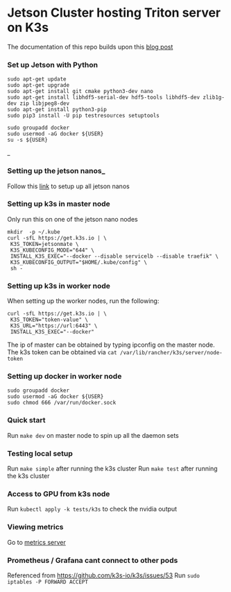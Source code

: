 # Jetson Cluster hosting Triton server on K3s

The documentation of this repo builds upon this [blog post](https://thenewstack.io/tutorial-edge-ai-with-triton-inference-server-kubernetes-jetson-mate/)

### Set up Jetson with Python

```
sudo apt-get update
sudo apt-get upgrade
sudo apt-get install git cmake python3-dev nano
sudo apt-get install libhdf5-serial-dev hdf5-tools libhdf5-dev zlib1g-dev zip libjpeg8-dev
sudo apt-get install python3-pip
sudo pip3 install -U pip testresources setuptools

sudo groupadd docker
sudo usermod -aG docker ${USER}
su -s ${USER}
```

\_

### Setting up the jetson nanos\_

Follow this [link](https://gilberttanner.com/blog/jetson-nano-getting-started/) to setup up all jetson nanos

### Setting up k3s in master node

Only run this on one of the jetson nano nodes

```
mkdir  -p ~/.kube
curl -sfL https://get.k3s.io | \
 K3S_TOKEN=jetsonmate \
 K3S_KUBECONFIG_MODE="644" \
 INSTALL_K3S_EXEC="--docker --disable servicelb --disable traefik" \
 K3S_KUBECONFIG_OUTPUT="$HOME/.kube/config" \
 sh -
```

### Setting up k3s in worker node

When setting up the worker nodes, run the following:

```
curl -sfL https://get.k3s.io | \
 K3S_TOKEN="token-value" \
 K3S_URL="https://url:6443" \
 INSTALL_K3S_EXEC="--docker"
```

The ip of master can be obtained by typing ipconfig on the master node. The k3s token can be obtained via `cat /var/lib/rancher/k3s/server/node-token`

### Setting up docker in worker node

```
sudo groupadd docker
sudo usermod -aG docker ${USER}
sudo chmod 666 /var/run/docker.sock
```

### Quick start

Run `make dev` on master node to spin up all the daemon sets

### Testing local setup

Run `make simple` after running the k3s cluster
Run `make test` after running the k3s cluster

### Access to GPU from k3s node

Run `kubectl apply -k tests/k3s` to check the nvidia output

### Viewing metrics

Go to [metrics server](http://localhost:8002/metrics)

### Prometheus / Grafana cant connect to other pods

Referenced from https://github.com/k3s-io/k3s/issues/53
Run `sudo iptables -P FORWARD ACCEPT`
